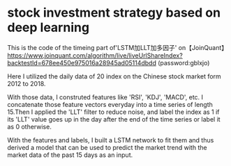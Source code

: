 # stock investment strategy based on deep learning
This is the code of the timeing part of'LSTM加LLT加多因子' on【JoinQuant】https://www.joinquant.com/algorithm/live/liveUrlShareIndex?backtestId=678ee450e975016a28945ad05114dbdd    (password:gblxjo)

Here I utilized the daily data of 20 index on the Chinese stock market form 2012 to 2018.

With those data, I construted features like 'RSI', 'KDJ', 'MACD', etc. I concatenate those feature vectors everyday into a time series of length 15.Then I applied the 'LLT' filter to reduce noise, and label the index as 1 if its 'LLT' value goes up in the day after the end of the time series or label it as 0 otherwise.

With the features and labels, I built a LSTM network to fit them and thus derived a model that can be used to predict the market trend with the market data of the past 15 days as an input.

